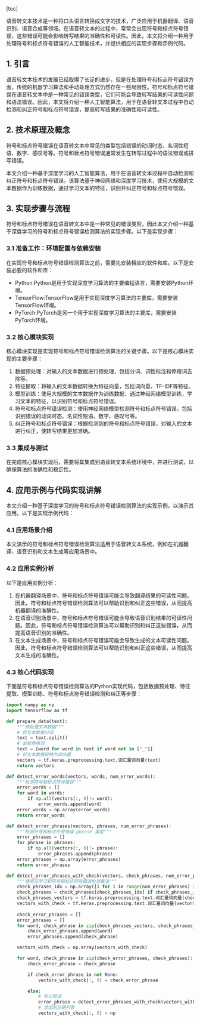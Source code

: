 
[toc]                    
                
                
语音转文本技术是一种将口头语言转换成文字的技术，广泛应用于机器翻译、语音识别、语音合成等领域。在语音转文本的过程中，常常会出现符号和标点符号错误，这些错误可能会影响转写结果的准确性和可读性。因此，本文将介绍一种用于处理符号和标点符号错误的人工智能技术，并提供相应的实现步骤和示例代码。

## 1. 引言

语音转文本技术的发展已经取得了长足的进步，但是在处理符号和标点符号错误方面，传统的机器学习算法和手动处理方式仍然存在一些局限性。符号和标点符号错误在语音转文本中是一种常见的错误类型，它们可能会导致转写结果的可读性问题和语法错误。因此，本文将介绍一种人工智能算法，用于在语音转文本过程中自动检测和纠正符号和标点符号错误，提高转写结果的准确性和可读性。

## 2. 技术原理及概念

符号和标点符号错误在语音转文本中常见的类型包括错误的动词时态、名词性短语、数字、感叹号等。符号和标点符号错误通常发生在转写过程中的语法错误或拼写错误。

本文介绍一种基于深度学习的人工智能算法，用于在语音转文本过程中自动检测和纠正符号和标点符号错误。该算法基于神经网络和深度学习技术，使用大规模的文本数据作为训练数据，通过学习文本的特征，识别并纠正符号和标点符号错误。

## 3. 实现步骤与流程

符号和标点符号错误在语音转文本中是一种常见的错误类型，因此本文介绍一种基于深度学习的符号和标点符号错误检测算法的实现步骤。以下是实现步骤：

### 3.1 准备工作：环境配置与依赖安装

在实现符号和标点符号错误检测算法之前，需要先安装相应的软件和库。以下是安装必要的软件和库：

- Python:Python是用于实现深度学习算法的主要编程语言，需要安装Python环境。
- TensorFlow:TensorFlow是用于实现深度学习算法的主要库，需要安装TensorFlow环境。
- PyTorch:PyTorch是另一个用于实现深度学习算法的主要库，需要安装PyTorch环境。

### 3.2 核心模块实现

核心模块实现是实现符号和标点符号错误检测算法的关键步骤。以下是核心模块实现的主要步骤：

1. 数据预处理：对输入的文本数据进行预处理，包括分词、词性标注和停用词去除等。
2. 特征提取：将输入的文本数据转换为特征向量，包括词向量、TF-IDF等特征。
3. 模型训练：使用大规模的文本数据作为训练数据，通过神经网络模型训练，学习文本的特征，以识别符号和标点符号错误。
4. 符号和标点符号错误检测：使用神经网络模型检测符号和标点符号错误，包括识别错误的动词时态、名词性短语、数字、感叹号等。
5. 纠正符号和标点符号错误：根据检测到的符号和标点符号错误，对输入的文本进行纠正，使转写结果更加准确。

### 3.3 集成与测试

在完成核心模块实现后，需要将其集成到语音转文本系统环境中，并进行测试，以确保算法的准确性和稳定性。

## 4. 应用示例与代码实现讲解

本文介绍一种基于深度学习的符号和标点符号错误检测算法的实现示例，以演示其应用。以下是实现示例代码：

### 4.1 应用场景介绍

本文演示的符号和标点符号错误检测算法适用于语音转文本系统，例如在机器翻译、语音识别和文本生成等应用场景中。

### 4.2 应用实例分析

以下是应用实例分析：

1. 在机器翻译场景中，符号和标点符号错误可能会导致翻译结果的可读性问题。因此，符号和标点符号错误检测算法可以帮助识别和纠正这些错误，从而提高机器翻译的准确性。
2. 在语音识别场景中，符号和标点符号错误可能会导致语音识别结果的可读性问题。因此，符号和标点符号错误检测算法可以帮助识别和纠正这些错误，从而提高语音识别的准确性。
3. 在文本生成场景中，符号和标点符号错误可能会导致生成的文本可读性问题。因此，符号和标点符号错误检测算法可以帮助识别和纠正这些错误，从而提高文本生成的准确性。

### 4.3 核心代码实现

下面是符号和标点符号错误检测算法的Python实现代码，包括数据预处理、特征提取、模型训练、符号和标点符号错误检测和纠正等步骤：

```python
import numpy as np
import tensorflow as tf

def prepare_data(text):
    """预处理文本数据"""
    # 将文本数据分词
    text = text.split()
    # 去除停用词
    text = [word for word in text if word not in ["_"]]
    # 将文本数据转换为词向量
    vectors = tf.keras.preprocessing.text.词汇量词向量(text)
    return vectors

def detect_error_words(vectors, words, num_error_words):
    """检测符号和标点符号错误"""
    error_words = []
    for word in words:
        if np.all(vectors[:, 0]!= word):
            error_words.append(word)
    error_words = np.array(error_words)
    return error_words

def detect_error_phrases(vectors, phrases, num_error_phrases):
    """检测符号和标点符号错误 phrase 类型"""
    error_phrases = []
    for phrase in phrases:
        if np.all(vectors[:, 0]!= phrase):
            error_phrases.append(phrase)
    error_phrases = np.array(error_phrases)
    return error_phrases

def detect_error_phrases_with_check(vectors, check_phrases, num_error_phrases):
    """使用元学习和符号和标点符号错误检测算法"""
    check_phrases_idx = np.array([i for i in range(num_error_phrases) if check_phrases[i] is not None])
    check_phrases = check_phrases[check_phrases_idx] if check_phrases_idx is not None else None
    check_phrases_vectors = tf.keras.preprocessing.text.词汇量词向量(check_phrases)
    vectors_with_check = tf.keras.preprocessing.text.词汇量词向量(vectors)
    
    check_error_phrases = []
    error_phrases = []
    for word, check_phrase in zip(check_phrases_vectors, check_phrases_vectors):
        check_error_phrases.append(word)
        error_phrases.append(check_phrase)

    vectors_with_check = np.array(vectors_with_check)

    for word, check_phrase in zip(check_error_phrases, check_phrases):
        check_error_phrase = check_phrase

        if check_error_phrase is not None:
            vectors_with_check[:, 0] = check_error_phrase

        else:
            # 标记错误
            error_phrase = detect_error_phrases_with_check(vectors_with_check[:, 0], check_phrases, num_error_phrases)
            # 添加到正确列表
            vectors_with_check[:, 0] = np

